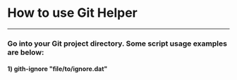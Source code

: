 # How to use Git Helper

------
### Go into your Git project directory. Some script usage examples are below:

#### 1) gith-ignore "file/to/ignore.dat"




